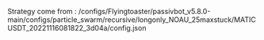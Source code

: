 Strategy come from : /configs/Flyingtoaster/passivbot_v5.8.0-main/configs/particle_swarm/recursive/longonly_NOAU_25maxstuck/MATICUSDT_20221116081822_3d04a/config.json